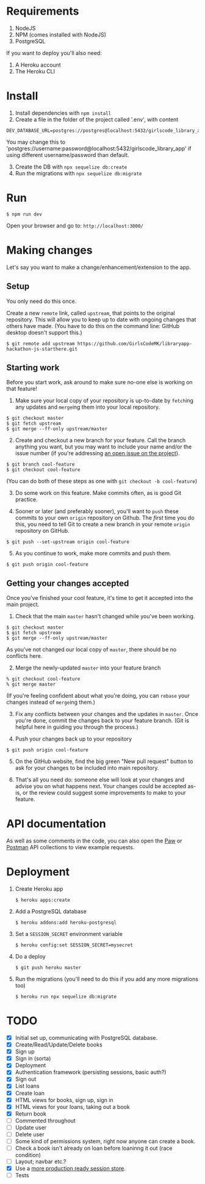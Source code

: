 # Requirements

1. NodeJS
2. NPM (comes installed with NodeJS)
3. PostgreSQL

If you want to deploy you'll also need:

1. A Heroku account
2. The Heroku CLI

# Install

1. Install dependencies with `npm install`
2. Create a file in the folder of the project called '.env', with content

```
DEV_DATABASE_URL=postgres://postgres@localhost:5432/girlscode_library_app
```

You may change this to 'postgres://username:password@localhost:5432/girlscode_library_app' if using different username/password than default.

3. Create the DB with `npx sequelize db:create`
4. Run the migrations with `npx sequelize db:migrate`

# Run

```
$ npm run dev
```
Open your browser and go to: `http://localhost:3000/`

# Making changes

Let's say you want to make a change/enhancement/extension to the app.

## Setup
You only need do this once.

Create a new `remote` link, called `upstream`, that points to the original repository. This will allow you to keep up to date with ongoing changes that others have made. (You have to do this on the command line: GitHub desktop doesn't support this.)
```
$ git remote add upstream https://github.com/GirlsCodeMK/libraryapp-hackathon-js-starthere.git
```

## Starting work
Before you start work, ask around to make sure no-one else is working on that feature!

1. Make sure your local copy of your repository is up-to-date by `fetch`ing any updates and `merge`ing them into your local repository.
```
$ git checkout master
$ git fetch upstream
$ git merge --ff-only upstream/master
```

2. Create and checkout a new branch for your feature. Call the branch anything you want, but you may want to include your name and/or the issue number (if you're addressing [an open issue on the project](https://github.com/GirlsCodeMK/libraryapp-hackathon-js-starthere/issues)).
```
$ git branch cool-feature
$ git checkout cool-feature
```
(You can do both of these steps as one with `git checkout -b cool-feature`)

3. Do some work on this feature. Make commits often, as is good Git practice.

4. Sooner or later (and preferably sooner), you'll want to `push` these commits to your own `origin` repository on Github. The _first_ time you do this, you need to tell Git to create a new branch in your remote `origin` repository on GitHub.
```
$ git push --set-upstream origin cool-feature
```

5. As you continue to work, make more commits and push them.
```
$ git push origin cool-feature
```

## Getting your changes accepted
Once you've finished your cool feature, it's time to get it accepted into the main project.

1. Check that the main `master` hasn't changed while you've been working.
```
$ git checkout master
$ git fetch upstream
$ git merge --ff-only upstream/master
```
As you've not changed our local copy of `master`, there should be no conflicts here.

2. Merge the newly-updated `master` into your feature branch
```
% git checkout cool-feature
% git merge master
```
(If you're feeling confident about what you're doing, you can `rebase` your changes instead of `merge`ing them.)

3. Fix any conflicts between your changes and the updates in `master`. Once you're done, commit the changes back to your feature branch. (Git is helpful here in guiding you through the process.)

4. Push your changes back up to your repository
```
$ git push origin cool-feature
```

5. On the GitHub website, find the big green "New pull request" button to ask for your changes to be included into main repository.

6. That's all you need do: someone else will look at your changes and advise you on what happens next. Your changes could be accepted as-is, or the review could suggest some improvements to make to your feature. 

# API documentation

As well as some comments in the code, you can also open the [Paw][paw] or
[Postman][postman] API collections to view example requests.

[paw]: https://paw.cloud/
[postman]: https://www.getpostman.com/

# Deployment

1. Create Heroku app

   ```
   $ heroku apps:create
   ```

2. Add a PostgreSQL database

   ```
   $ heroku addons:add heroku-postgresql
   ```

3. Set a `SESSION_SECRET` environment variable

   ```
   $ heroku config:set SESSION_SECRET=mysecret
   ```

4. Do a deploy

   ```
   $ git push heroku master
   ```

5. Run the migrations (you'll need to do this if you add any more
   migrations too)

   ```
   $ heroku run npx sequelize db:migrate
   ```

# TODO

- [x] Initial set up, communicating with PostgreSQL database.
- [x] Create/Read/Update/Delete books
- [x] Sign up
- [x] Sign in (sorta)
- [x] Deployment
- [x] Authentication framework (persisting sessions, basic auth?)
- [x] Sign out
- [x] List loans
- [x] Create loan
- [x] HTML views for books, sign up, sign in
- [x] HTML views for your loans, taking out a book
- [x] Return book
- [ ] Commented throughout
- [ ] Update user
- [ ] Delete user
- [ ] Some kind of permissions system, right now anyone can create a book.
- [ ] Check a book isn't already on loan before loaninng it out (race condition)
- [ ] Layout; navbar etc.?
- [x] Use a [more production ready session store](https://www.npmjs.com/package/express-session#compatible-session-stores).
- [ ] Tests

